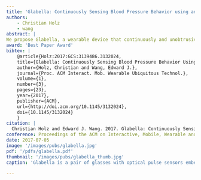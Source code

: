 ```yaml
---
title: 'Glabella: Continuously Sensing Blood Pressure Behavior using an Unobtrusive Wearable Device'
authors:
    - Christian Holz
    - wang
abstract: |
We propose Glabella, a wearable device that continuously and unobtrusively monitors heart rates at three sites on the wearer’s head. Our glasses prototype incorporates optical sensors, processing, storage, and communication components, all integrated into the frame to passively collect physiological data about the user without the need for any interaction. Glabella continuously records the stream of reflected light intensities from blood flow as well as inertial measurements of the user’s head. From the temporal differences in pulse events across the sensors, our prototype derives the wearer’s pulse transit time on a beat-to-beat basis.
award: 'Best Paper Award'
bibtex: |
    @article{Holz:2017:GCS:3139486.3132024,
    title={Glabella: Continuously Sensing Blood Pressure Behavior Using an Unobtrusive Wearable Device},
    author={Holz, Christian and Wang, Edward J.},
    journal={Proc. ACM Interact. Mob. Wearable Ubiquitous Technol.},
    volume={1},
    number={3},
    pages={23},
    year={2017},
    publisher={ACM},
    url={http://doi.acm.org/10.1145/3132024},
    doi={10.1145/3132024}
    }
citation: |
  Christian Holz and Edward J. Wang. 2017. Glabella: Continuously Sensing Blood Pressure Behavior using an Unobtrusive Wearable Device. Proc. ACM Interact. Mob. Wearable Ubiquitous Technol. 1, 3, Article 58 (September 2017), 23 pages. DOI: https://doi.org/10.1145/3132024
conference: Proceedings of the ACM on Interactive, Mobile, Wearable and Ubiquitous Technologies (IMWUT), 2017
date: 2017-07-05
image: '/images/pubs/glabella.jpg'
pdf: '/pdfs/glabella.pdf'
thumbnail: '/images/pubs/glabella_thumb.jpg'
caption: 'Glabella is a pair of glasses with optical pulse sensors embedded strategically to measure continuous blood pressure changes based on pulse transit time.'

---
```

